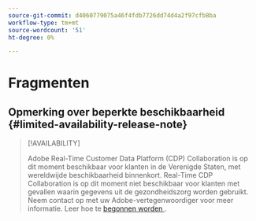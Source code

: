 ```yaml
---
source-git-commit: d4060779075a46f4fdb7726dd74d4a2f97cfb8ba
workflow-type: tm+mt
source-wordcount: '51'
ht-degree: 0%

---
```

# Fragmenten

## Opmerking over beperkte beschikbaarheid {#limited-availability-release-note}

>[!AVAILABILITY]
>
>Adobe Real-Time Customer Data Platform (CDP) Collaboration is op dit moment beschikbaar voor klanten in de Verenigde Staten, met wereldwijde beschikbaarheid binnenkort. Real-Time CDP Collaboration is op dit moment niet beschikbaar voor klanten met gevallen waarin gegevens uit de gezondheidszorg worden gebruikt. Neem contact op met uw Adobe-vertegenwoordiger voor meer informatie. Leer hoe te [ begonnen worden ](/help/guide/home.md#get-started).


